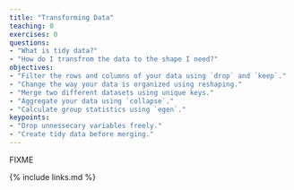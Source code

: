 ```yaml
---
title: "Transforming Data"
teaching: 0
exercises: 0
questions:
- "What is tidy data?"
- "How do I transfrom the data to the shape I need?"
objectives:
- "Filter the rows and columns of your data using `drop` and `keep`."
- "Change the way your data is organized using reshaping."
- "Merge two different datasets using unique keys."
- "Aggregate your data using `collapse`."
- "Calculate group statistics using `egen`."
keypoints:
- "Drop unnessecary variables freely."
- "Create tidy data before merging."
---
```

FIXME

{% include links.md %}
